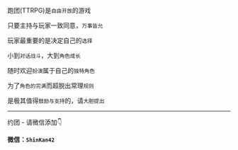 跑团(TTRPG)是`自由开放`的游戏

只要主持与玩家一致同意，`万事皆允`

玩家最重要的是决定自己的`选择`

小到`对话战斗`，大到`角色成长`

随时欢迎`扮演`属于自己的`独特角色`

为了`角色的完满`而超脱出常理`规则`

是极其值得`鼓励与支持`的，请`大胆提出`

-----

约团 - 请微信添加👇

**微信：`ShinKan42`**
